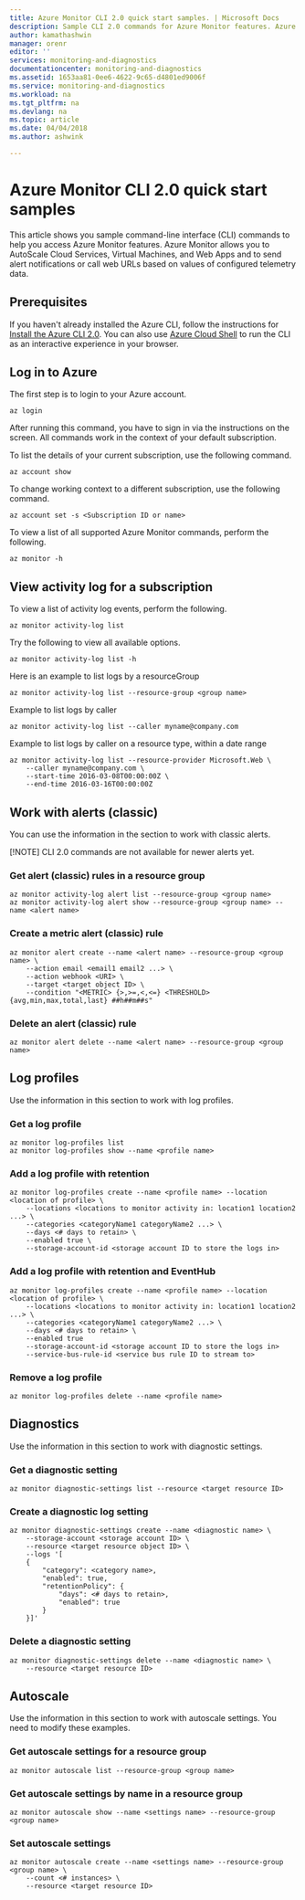 ```yaml
---
title: Azure Monitor CLI 2.0 quick start samples. | Microsoft Docs
description: Sample CLI 2.0 commands for Azure Monitor features. Azure Monitor is a Microsoft Azure service which allows you to send alert notifications, call web URLs based on values of configured telemetry data, and autoScale Cloud Services, Virtual Machines, and Web Apps.
author: kamathashwin
manager: orenr
editor: ''
services: monitoring-and-diagnostics
documentationcenter: monitoring-and-diagnostics
ms.assetid: 1653aa81-0ee6-4622-9c65-d4801ed9006f
ms.service: monitoring-and-diagnostics
ms.workload: na
ms.tgt_pltfrm: na
ms.devlang: na
ms.topic: article
ms.date: 04/04/2018
ms.author: ashwink

---
```

# Azure Monitor CLI 2.0 quick start samples
This article shows you sample command-line interface (CLI) commands to help you access Azure Monitor features. Azure Monitor allows you to AutoScale Cloud Services, Virtual Machines, and Web Apps and to send alert notifications or call web URLs based on values of configured telemetry data.

## Prerequisites

If you haven't already installed the Azure CLI, follow the instructions for [Install the Azure CLI 2.0](/cli/azure/install-azure-cli). You can also use [Azure Cloud Shell](/azure/cloud-shell) to run the CLI as an interactive experience in your browser. 

## Log in to Azure
The first step is to login to your Azure account.

```azurecli
az login
```

After running this command, you have to sign in via the instructions on the screen. All commands work in the context of your default subscription.

To list the details of your current subscription, use the following command.

```azurecli
az account show
```

To change working context to a different subscription, use the following command.

```azurecli
az account set -s <Subscription ID or name>
```

To view a list of all supported Azure Monitor commands, perform the following.

```azurecli
az monitor -h
```

## View activity log for a subscription

To view a list of activity log events, perform the following.

```azurecli
az monitor activity-log list
```

Try the following to view all available options.

```azurecli
az monitor activity-log list -h
```

Here is an example to list logs by a resourceGroup

```azurecli
az monitor activity-log list --resource-group <group name>
```

Example to list logs by caller

```azurecli
az monitor activity-log list --caller myname@company.com
```

Example to list logs by caller on a resource type, within a date range

```azurecli
az monitor activity-log list --resource-provider Microsoft.Web \
    --caller myname@company.com \
    --start-time 2016-03-08T00:00:00Z \
    --end-time 2016-03-16T00:00:00Z
```

## Work with alerts (classic)

You can use the information in the section to work with classic alerts.

[!NOTE] CLI 2.0 commands are not available for newer alerts yet.  

### Get alert (classic) rules in a resource group

```azurecli
az monitor activity-log alert list --resource-group <group name>
az monitor activity-log alert show --resource-group <group name> --name <alert name>
```

### Create a metric alert (classic) rule

```azurecli
az monitor alert create --name <alert name> --resource-group <group name> \
    --action email <email1 email2 ...> \
    --action webhook <URI> \
    --target <target object ID> \
    --condition "<METRIC> {>,>=,<,<=} <THRESHOLD> {avg,min,max,total,last} ##h##m##s"
```

### Delete an alert (classic) rule

```azurecli
az monitor alert delete --name <alert name> --resource-group <group name>
```

## Log profiles

Use the information in this section to work with log profiles.

### Get a log profile

```azurecli
az monitor log-profiles list
az monitor log-profiles show --name <profile name>
```

### Add a log profile with retention

```azurecli
az monitor log-profiles create --name <profile name> --location <location of profile> \
    --locations <locations to monitor activity in: location1 location2 ...> \
    --categories <categoryName1 categoryName2 ...> \
    --days <# days to retain> \
    --enabled true \
    --storage-account-id <storage account ID to store the logs in>
```

### Add a log profile with retention and EventHub

```azurecli
az monitor log-profiles create --name <profile name> --location <location of profile> \
    --locations <locations to monitor activity in: location1 location2 ...> \
    --categories <categoryName1 categoryName2 ...> \
    --days <# days to retain> \
    --enabled true
    --storage-account-id <storage account ID to store the logs in>
    --service-bus-rule-id <service bus rule ID to stream to>
```

### Remove a log profile

```azurecli
az monitor log-profiles delete --name <profile name>
```

## Diagnostics

Use the information in this section to work with diagnostic settings.

### Get a diagnostic setting

```azurecli
az monitor diagnostic-settings list --resource <target resource ID>
```

### Create a diagnostic log setting 

```azurecli
az monitor diagnostic-settings create --name <diagnostic name> \
    --storage-account <storage account ID> \
    --resource <target resource object ID> \
    --logs '[
    {
        "category": <category name>,
        "enabled": true,
        "retentionPolicy": {
            "days": <# days to retain>,
            "enabled": true
        }
    }]'
```

### Delete a diagnostic setting

```azurecli
az monitor diagnostic-settings delete --name <diagnostic name> \
    --resource <target resource ID>
```

## Autoscale

Use the information in this section to work with autoscale settings. You need to modify these examples.

### Get autoscale settings for a resource group

```azurecli
az monitor autoscale list --resource-group <group name>
```

### Get autoscale settings by name in a resource group

```azurecli
az monitor autoscale show --name <settings name> --resource-group <group name>
```

### Set autoscale settings

```azurecli
az monitor autoscale create --name <settings name> --resource-group <group name> \
    --count <# instances> \
    --resource <target resource ID>
```
